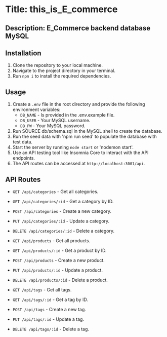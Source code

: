# Title: this_is_E_commerce
## Description: E_Commerce backend database MySQL
## Installation

1. Clone the repository to your local machine.
2. Navigate to the project directory in your terminal.
3. Run `npm i` to install the required dependencies.
## Usage

1. Create a `.env` file in the root directory and provide the following environment variables:
   - `DB_NAME` - Is provided in the .env.example file.
   - `DB_USER` - Your MySQL username.
   - `DB_PW` - Your MySQL password.
2. Run SOURCE db/schema.sql in the MySQL shell to create the database.
3. Run the seed data with 'npm run seed' to populate the database with test data.
4. Start the server by running `node start` or 'nodemon start'.
5. Use an API testing tool like Insomnia Core to interact with the API endpoints.
6. The API routes can be accessed at `http://localhost:3001/api`.
## API Routes

- `GET /api/categories` - Get all categories.
- `GET /api/categories/:id` - Get a category by ID.
- `POST /api/categories` - Create a new category.
- `PUT /api/categories/:id` - Update a category.
- `DELETE /api/categories/:id` - Delete a category.

- `GET /api/products` - Get all products.
- `GET /api/products/:id` - Get a product by ID.
- `POST /api/products` - Create a new product.
- `PUT /api/products/:id` - Update a product.
- `DELETE /api/products/:id` - Delete a product.

- `GET /api/tags` - Get all tags.
- `GET /api/tags/:id` - Get a tag by ID.
- `POST /api/tags` - Create a new tag.
- `PUT /api/tags/:id` - Update a tag.
- `DELETE /api/tags/:id` - Delete a tag.